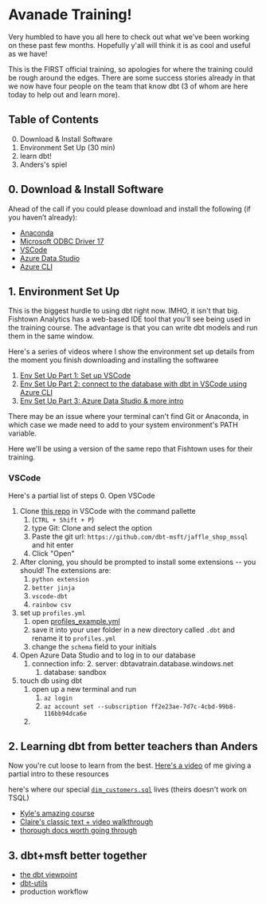 # Avanade Training!

Very humbled to have you all here to check out what we've been working on these past few months. Hopefully y'all will think it is as cool and useful as we have!

This is the FIRST official training, so apologies for where the training could be rough around the edges. There are some success stories already in that we now have four people on the team that know dbt (3 of whom are here today to help out and learn more).

## Table of Contents

0. Download & Install Software
1. Environment Set Up (30 min)
2. learn dbt!
3. Anders's spiel


## 0. Download & Install Software


Ahead of the call if you could please download and install the following (if you haven’t already):

- [Anaconda](https://www.anaconda.com/products/individual)
- [Microsoft ODBC Driver 17](https://www.microsoft.com/en-us/download/details.aspx?id=56567)
- [VSCode](https://code.visualstudio.com/Download)
- [Azure Data Studio](https://docs.microsoft.com/en-us/sql/azure-data-studio/download-azure-data-studio?view=sql-server-ver15)
- [Azure CLI](https://git-scm.com/downloads)

## 1. Environment Set Up

This is the biggest hurdle to using dbt right now. IMHO, it isn't that big. Fishtown Analytics has a web-based IDE tool that you'll see being used in the training course. The advantage is that you can write dbt models and run them in the same window.

Here's a series of videos where I show the environment set up details from the moment you finish downloading and installing the softwaree
1. [Env Set Up Part 1: Set up VSCode](https://www.loom.com/share/05cc7da36aa44886ac1e868fb21520da)
2. [Env Set Up Part 2: connect to the database with dbt in VSCode using Azure CLI](https://www.loom.com/share/bd298e4a87154a1d8ad609d9d2e7ae26)
3. [Env Set Up Part 3: Azure Data Studio & more intro](https://www.loom.com/share/e6055de3c9154d1a93224517c1a7634d)

There may be an issue where your terminal can't find Git or Anaconda, in which case we made need to add to your system environment's PATH variable.

Here we'll be using a version of the same repo that Fishtown uses for their training.



### VSCode

Here's a partial list of steps
0. Open VSCode
   1. Clone [this repo](https://github.com/dbt-msft/jaffle_shop_mssql) in VSCode with the command pallette
      1. (`CTRL + Shift + P`)
      2. type Git: Clone and select the option
      3. Paste the git url: `https://github.com/dbt-msft/jaffle_shop_mssql` and hit enter
      4. Click "Open"
   2. After cloning, you should be prompted to install some extensions -- you should! The extensions are:
      1. `python extension`
      2. `better jinja`
      3. `vscode-dbt`
      4. `rainbow csv`
2. set up `profiles.yml`
   1. open [profiles_example.yml](profiles_example.yml)
   2. save it into your user folder in a new directory called `.dbt` and rename it to `profiles.yml`
   3. change the `schema` field to your initials
1. Open Azure Data Studio and to log in to our database
   1. connection info:
      2. server: dbtavatrain.database.windows.net
      1. database: sandbox
2. touch db using dbt
   1. open up a new terminal and run
      1. `az login`
      2. `az account set --subscription ff2e23ae-7d7c-4cbd-99b8-116bb94dca6e`
   2. 


## 2. Learning dbt from better teachers than Anders

Now you're cut loose to learn from the best. [Here's a video](https://www.loom.com/share/c0e55d1734c849c184b1dd3b7df83f02) of me giving a partial intro to these resources

here's where our special [`dim_customers.sql`](dim_customers.sql) lives (theirs doesn't work on TSQL)

- [Kyle's amazing course](https://courses.getdbt.com)
- [Claire's classic text + video walkthrough](https://docs.getdbt.com/tutorial/setting-up)
- [thorough docs worth going through](https://docs.getdbt.com/docs/building-a-dbt-project/)


## 3. dbt+msft better together

- [the dbt viewpoint](https://docs.getdbt.com/docs/about/viewpoint)
- [dbt-utils](https://github.com/fishtown-analytics/dbt-utils)
- production workflow